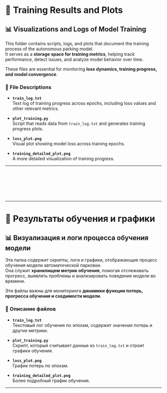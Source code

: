 # 📂 Training Results and Plots

## 📊 Visualizations and Logs of Model Training

This folder contains scripts, logs, and plots that document the training process of the autonomous parking model.  
It serves as a **storage space for training metrics**, helping track performance, detect issues, and analyze model behavior over time.

These files are essential for monitoring **loss dynamics, training progress, and model convergence**.

### 📁 File Descriptions

- **`train_log.txt`**  
  Text log of training progress across epochs, including loss values and other relevant metrics.

- **`plot_training.py`**  
  Script that reads data from `train_log.txt` and generates training progress plots.

- **`loss_plot.png`**  
  Visual plot showing model loss across training epochs.

- **`training_detailed_plot.png`**  
  A more detailed visualization of training progress.

---

<br><br><br><br><br>

---

# 📂 Результаты обучения и графики

## 📊 Визуализация и логи процесса обучения модели

Эта папка содержит скрипты, логи и графики, отображающие процесс обучения модели автоматической парковки.  
Она служит **хранилищем метрик обучения**, помогая отслеживать прогресс, выявлять проблемы и анализировать поведение модели во времени.

Эти файлы важны для мониторинга **динамики функции потерь, прогресса обучения и сходимости модели**.

### 📁 Описание файлов

- **`train_log.txt`**  
  Текстовый лог обучения по эпохам, содержит значения потерь и другие метрики.

- **`plot_training.py`**  
  Скрипт, который считывает данные из `train_log.txt` и строит графики обучения.

- **`loss_plot.png`**  
  График потерь по эпохам.

- **`training_detailed_plot.png`**  
  Более подробный график обучения.

---
